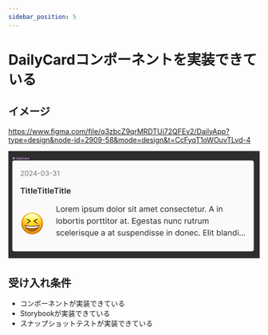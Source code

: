 ```yaml
---
sidebar_position: 5
---
```


# DailyCardコンポーネントを実装できている

## イメージ

https://www.figma.com/file/q3zbcZ9qrMRDTUi72QFEv2/DailyApp?type=design&node-id=2909-58&mode=design&t=CcFyqT1oWOuvTLvd-4

![img.png](assets/dailycard-component.png)

## 受け入れ条件

- コンポーネントが実装できている
- Storybookが実装できている
- スナップショットテストが実装できている

